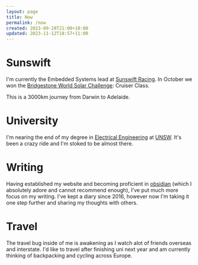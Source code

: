 ```yaml
---
layout: page
title: Now
permalink: /now
created: 2023-09-28T21:00+10:00
updated: 2023-11-12T18:57+11:00
---
```

# Sunswift
I'm currently the Embedded Systems lead at [Sunswift Racing](https://sunswift.com).
In October we won the [Bridgestone World Solar Challenge](https://worldsolarchallenge.org/): Cruiser Class.

This is a 3000km journey from Darwin to Adelaide.
# University
I'm nearing the end of my degree in [Electrical Engineering](https://www.unsw.edu.au/study/undergraduate/bachelor-of-engineering-honours-electrical) at [UNSW](https://www.unsw.edu.au/). It's been a crazy ride and I'm stoked to be almost there.
# Writing
Having established my website and becoming proficient in [obsidian](https://obsidian.md/) (which I absolutely adore and cannot recommend enough), I've put much more focus on my writing.
I've kept a diary since 2016, however now I'm taking it one step further and sharing my thoughts with others.
# Travel
The travel bug inside of me is awakening as I watch alot of friends overseas and interstate.
I'd like to travel after finishing uni next year and am currently thinking of backpacking and cycling across Europe.